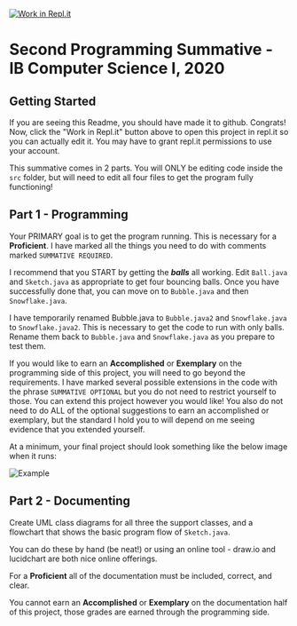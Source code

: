 [![Work in Repl.it](https://classroom.github.com/assets/work-in-replit-14baed9a392b3a25080506f3b7b6d57f295ec2978f6f33ec97e36a161684cbe9.svg)](https://classroom.github.com/online_ide?assignment_repo_id=3399130&assignment_repo_type=AssignmentRepo)
# Second Programming Summative - IB Computer Science I, 2020

## Getting Started

If you are seeing this Readme, you should have made it to github. Congrats! Now, click the "Work in Repl.it" button above to open this project in repl.it so you can actually edit it. You may have to grant repl.it permissions to use your account.

This summative comes in 2 parts. You will ONLY be editing code inside the `src` folder, but will need to edit all four files to get the program fully functioning!

## Part 1 - Programming

Your PRIMARY goal is to get the program running. This is necessary for a **Proficient**. I have marked all the things you need to do with comments marked `SUMMATIVE REQUIRED`.

I recommend that you START by getting the ***balls*** all working. Edit `Ball.java` and `Sketch.java` as appropriate to get four bouncing balls. Once you have successfully done that, you can move on to `Bubble.java` and then `Snowflake.java`.

I have temporarily renamed Bubble.java to `Bubble.java2` and `Snowflake.java` to `Snowflake.java2`. This is necessary to get the code to run with only balls. Rename them back to `Bubble.java` and `Snowflake.java` as you prepare to test them.

If you would like to earn an **Accomplished** or **Exemplary** on the programming side of this project, you will need to go beyond the requirements. I have marked several possible extensions in the code with the phrase `SUMMATIVE OPTIONAL` but you do not need to restrict yourself to those. You can extend this project however you would like! You also do not need to do ALL of the optional suggestions to earn an accomplished or exemplary, but the standard I hold you to will depend on me seeing evidence that you extended yourself.

At a minimum, your final project should look something like the below image when it runs:

![Example](lib/example.GIF)

## Part 2 - Documenting

Create UML class diagrams for all three the support classes, and a flowchart that shows the basic program flow of `Sketch.java`.

You can do these by hand (be neat!) or using an online tool - draw.io and lucidchart are both nice
online offerings.

For a **Proficient** all of the documentation must be included, correct, and clear. 

You cannot earn an **Accomplished** or **Exemplary** on the documentation half of this project, those grades are earned through the programming side.
